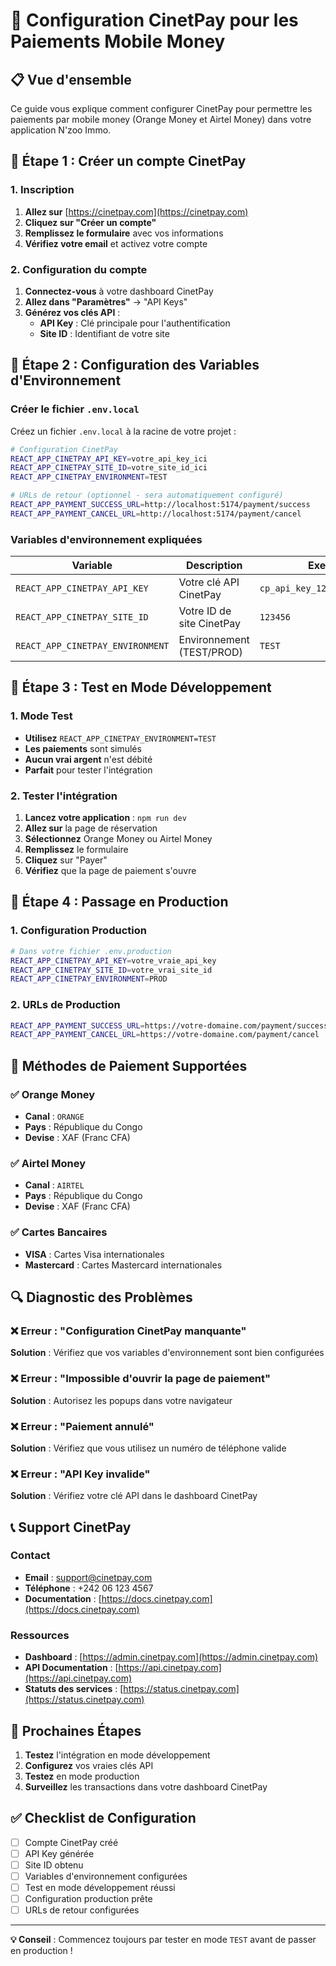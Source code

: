 # 🚀 Configuration CinetPay pour les Paiements Mobile Money

## 📋 Vue d'ensemble

Ce guide vous explique comment configurer CinetPay pour permettre les paiements par mobile money (Orange Money et Airtel Money) dans votre application N'zoo Immo.

## 🔧 Étape 1 : Créer un compte CinetPay

### 1. Inscription
1. **Allez sur** [https://cinetpay.com](https://cinetpay.com)
2. **Cliquez sur "Créer un compte"**
3. **Remplissez le formulaire** avec vos informations
4. **Vérifiez votre email** et activez votre compte

### 2. Configuration du compte
1. **Connectez-vous** à votre dashboard CinetPay
2. **Allez dans "Paramètres"** → "API Keys"
3. **Générez vos clés API** :
   - **API Key** : Clé principale pour l'authentification
   - **Site ID** : Identifiant de votre site

## 🔑 Étape 2 : Configuration des Variables d'Environnement

### Créer le fichier `.env.local`

Créez un fichier `.env.local` à la racine de votre projet :

```bash
# Configuration CinetPay
REACT_APP_CINETPAY_API_KEY=votre_api_key_ici
REACT_APP_CINETPAY_SITE_ID=votre_site_id_ici
REACT_APP_CINETPAY_ENVIRONMENT=TEST

# URLs de retour (optionnel - sera automatiquement configuré)
REACT_APP_PAYMENT_SUCCESS_URL=http://localhost:5174/payment/success
REACT_APP_PAYMENT_CANCEL_URL=http://localhost:5174/payment/cancel
```

### Variables d'environnement expliquées

| Variable | Description | Exemple |
|----------|-------------|---------|
| `REACT_APP_CINETPAY_API_KEY` | Votre clé API CinetPay | `cp_api_key_1234567890abcdef` |
| `REACT_APP_CINETPAY_SITE_ID` | Votre ID de site CinetPay | `123456` |
| `REACT_APP_CINETPAY_ENVIRONMENT` | Environnement (TEST/PROD) | `TEST` |

## 🧪 Étape 3 : Test en Mode Développement

### 1. Mode Test
- **Utilisez** `REACT_APP_CINETPAY_ENVIRONMENT=TEST`
- **Les paiements** sont simulés
- **Aucun vrai argent** n'est débité
- **Parfait** pour tester l'intégration

### 2. Tester l'intégration
1. **Lancez votre application** : `npm run dev`
2. **Allez sur** la page de réservation
3. **Sélectionnez** Orange Money ou Airtel Money
4. **Remplissez** le formulaire
5. **Cliquez** sur "Payer"
6. **Vérifiez** que la page de paiement s'ouvre

## 🚀 Étape 4 : Passage en Production

### 1. Configuration Production
```bash
# Dans votre fichier .env.production
REACT_APP_CINETPAY_API_KEY=votre_vraie_api_key
REACT_APP_CINETPAY_SITE_ID=votre_vrai_site_id
REACT_APP_CINETPAY_ENVIRONMENT=PROD
```

### 2. URLs de Production
```bash
REACT_APP_PAYMENT_SUCCESS_URL=https://votre-domaine.com/payment/success
REACT_APP_PAYMENT_CANCEL_URL=https://votre-domaine.com/payment/cancel
```

## 📱 Méthodes de Paiement Supportées

### ✅ Orange Money
- **Canal** : `ORANGE`
- **Pays** : République du Congo
- **Devise** : XAF (Franc CFA)

### ✅ Airtel Money
- **Canal** : `AIRTEL`
- **Pays** : République du Congo
- **Devise** : XAF (Franc CFA)

### ✅ Cartes Bancaires
- **VISA** : Cartes Visa internationales
- **Mastercard** : Cartes Mastercard internationales

## 🔍 Diagnostic des Problèmes

### ❌ Erreur : "Configuration CinetPay manquante"
**Solution** : Vérifiez que vos variables d'environnement sont bien configurées

### ❌ Erreur : "Impossible d'ouvrir la page de paiement"
**Solution** : Autorisez les popups dans votre navigateur

### ❌ Erreur : "Paiement annulé"
**Solution** : Vérifiez que vous utilisez un numéro de téléphone valide

### ❌ Erreur : "API Key invalide"
**Solution** : Vérifiez votre clé API dans le dashboard CinetPay

## 📞 Support CinetPay

### Contact
- **Email** : support@cinetpay.com
- **Téléphone** : +242 06 123 4567
- **Documentation** : [https://docs.cinetpay.com](https://docs.cinetpay.com)

### Ressources
- **Dashboard** : [https://admin.cinetpay.com](https://admin.cinetpay.com)
- **API Documentation** : [https://api.cinetpay.com](https://api.cinetpay.com)
- **Statuts des services** : [https://status.cinetpay.com](https://status.cinetpay.com)

## 🎯 Prochaines Étapes

1. **Testez** l'intégration en mode développement
2. **Configurez** vos vraies clés API
3. **Testez** en mode production
4. **Surveillez** les transactions dans votre dashboard CinetPay

## ✅ Checklist de Configuration

- [ ] Compte CinetPay créé
- [ ] API Key générée
- [ ] Site ID obtenu
- [ ] Variables d'environnement configurées
- [ ] Test en mode développement réussi
- [ ] Configuration production prête
- [ ] URLs de retour configurées

---

**💡 Conseil** : Commencez toujours par tester en mode `TEST` avant de passer en production !
